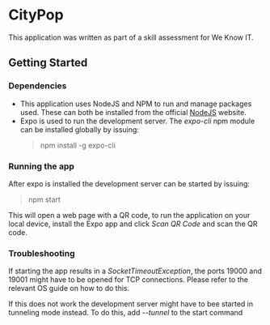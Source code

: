 # CityPop 
This application was written as part of a skill assessment for We Know IT.

## Getting Started
### Dependencies
* This application uses NodeJS and NPM to run and manage packages used. These can both be installed from the official [NodeJS](https://nodejs.org/en/download/) website.
* Expo is used to run the development server. The *expo-cli* npm module can be installed globally by issuing:
    > npm install -g expo-cli

### Running the app
After expo is installed the development server can be started by issuing:
> npm start

This will open a web page with a QR code, to run the application on your local device, install the Expo app and click *Scan QR Code* and scan the QR code.

### Troubleshooting
If starting the app results in a *SocketTimeoutException*, the ports 19000 and 19001 might have to be opened for TCP connections. Please refer to the relevant OS guide on how to do this.

If this does not work the development server might have to bee started in tunneling mode instead. To do this, add *--tunnel* to the start command